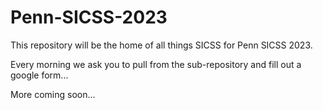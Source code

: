 # Penn-SICSS-2023


This repository will be the home of all things SICSS for Penn SICSS 2023. 

Every morning we ask you to pull from the sub-repository and fill out a google form...

More coming soon...
